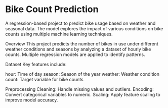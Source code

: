 # Bike Count Prediction

A regression-based project to predict bike usage based on weather and seasonal data. The model explores the impact of various conditions on bike counts using multiple machine learning techniques.

Overview
This project predicts the number of bikes in use under different weather conditions and seasons by analyzing a dataset of hourly bike counts. Multiple regression models are applied to identify patterns.

Dataset
Key features include:

hour: Time of day
season: Season of the year
weather: Weather condition
count: Target variable for bike counts

Preprocessing
Cleaning: Handle missing values and outliers.
Encoding: Convert categorical variables to numeric.
Scaling: Apply feature scaling to improve model accuracy.

